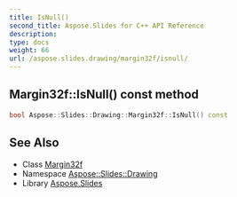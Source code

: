 ```yaml
---
title: IsNull()
second_title: Aspose.Slides for C++ API Reference
description: 
type: docs
weight: 66
url: /aspose.slides.drawing/margin32f/isnull/
---
```

## Margin32f::IsNull() const method




```cpp
bool Aspose::Slides::Drawing::Margin32f::IsNull() const
```

## See Also

* Class [Margin32f](../)
* Namespace [Aspose::Slides::Drawing](../../)
* Library [Aspose.Slides](../../../)